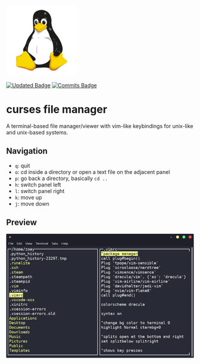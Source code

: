 ![alt txt](https://github.com/zoeyalex/curses-file-manager/blob/master/img/tux.png)

[![Updated Badge](https://badges.pufler.dev/updated/zoeyalex/curses-file-manager)](https://badges.pufler.dev)
[![Commits Badge](https://badges.pufler.dev/commits/monthly/zoeyalex)](https://badges.pufler.dev)
# curses file manager
A terminal-based file manager/viewer with vim-like keybindings for unix-like and unix-based systems.

Navigation
-----
* `q`: quit
* `o`: cd inside a directory or open a text file on the adjacent panel
* `p`: go back a directory, basically `cd ..`
* `h`: switch panel left
* `l`: switch panel right
* `k`: move up
* `j`: move down

Preview
-----
![alt txt](https://github.com/zoeyalex/curses-file-manager/blob/master/img/Screenshot_2021-04-21_19-39-36.png)

